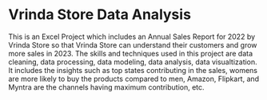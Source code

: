 # Vrinda Store Data Analysis 

This is an Excel Project which includes an Annual Sales Report for 2022 by Vrinda Store so that Vrinda Store can understand their customers and grow more sales in 2023.
The skills and techniques used in this project are data cleaning, data processing, data modeling, data analysis, data visualtization.
It includes the insights such as top states contributing in the sales, womens are more likely to buy the products compared to men, Amazon, Flipkart, and Myntra are the channels having maximum contribution, etc.


